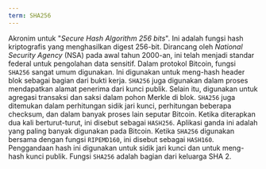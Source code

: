 ```yaml
---
term: SHA256
---
```


Akronim untuk "*Secure Hash Algorithm 256 bits*". Ini adalah fungsi hash kriptografis yang menghasilkan digest 256-bit. Dirancang oleh *National Security Agency* (NSA) pada awal tahun 2000-an, ini telah menjadi standar federal untuk pengolahan data sensitif. Dalam protokol Bitcoin, fungsi `SHA256` sangat umum digunakan. Ini digunakan untuk meng-hash header blok sebagai bagian dari bukti kerja. `SHA256` juga digunakan dalam proses mendapatkan alamat penerima dari kunci publik. Selain itu, digunakan untuk agregasi transaksi dan saksi dalam pohon Merkle di blok. `SHA256` juga ditemukan dalam perhitungan sidik jari kunci, perhitungan beberapa checksum, dan dalam banyak proses lain seputar Bitcoin. Ketika diterapkan dua kali berturut-turut, ini disebut sebagai `HASH256`. Aplikasi ganda ini adalah yang paling banyak digunakan pada Bitcoin. Ketika `SHA256` digunakan bersama dengan fungsi `RIPEMD160`, ini disebut sebagai `HASH160`. Penggandaan hash ini digunakan untuk sidik jari kunci dan untuk meng-hash kunci publik. Fungsi `SHA256` adalah bagian dari keluarga SHA 2.